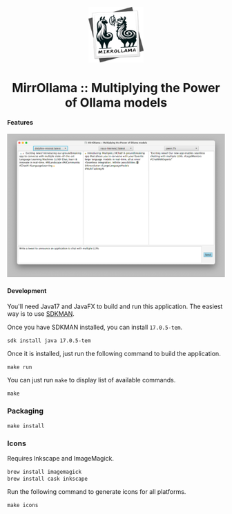 <p align="center">
  <img src="https://github.com/namuan/mirrollama/raw/main/docs/images/app-logo.png" width="128px"/>
</p>
<h1 align="center">MirrOllama :: Multiplying the Power of Ollama models</h1>  

#### Features

![MirrOllama](docs/images/mirrollama-screenshot.png)

#### Development

You'll need Java17 and JavaFX to build and run this application.
The easiest way is to use [SDKMAN](https://sdkman.io/).

Once you have SDKMAN installed, you can install `17.0.5-tem`.

```shell
sdk install java 17.0.5-tem
```

Once it is installed, just run the following command to build the application.

```shell
make run 
```  

You can just run `make` to display list of available commands.

```shell
make
```

### Packaging

```shell
make install
```

### Icons

Requires Inkscape and ImageMagick.

```shell
brew install imagemagick
brew install cask inkscape
```

Run the following command to generate icons for all platforms.

```shell
make icons
```
